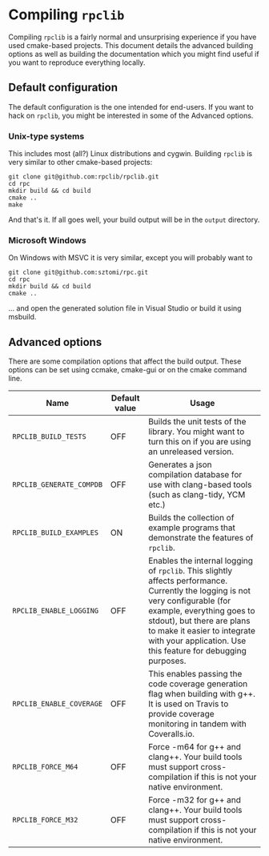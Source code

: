 # Compiling `rpclib`

Compiling `rpclib` is a fairly normal and unsurprising experience if you have used cmake-based projects. This document details the advanced building options as well as building the documentation which you might find useful if you want to reproduce everything locally.

## Default configuration

The default configuration is the one intended for end-users. If you want to hack on `rpclib`, you might be interested in some of the Advanced options.

### Unix-type systems

This includes most (all?) Linux distributions and cygwin. Building `rpclib` is very similar to other cmake-based projects:

```
git clone git@github.com:rpclib/rpclib.git
cd rpc
mkdir build && cd build
cmake ..
make
```

And that's it. If all goes well, your build output will be in the `output` directory.

### Microsoft Windows

On Windows with MSVC it is very similar, except you will probably want to

```
git clone git@github.com:sztomi/rpc.git
cd rpc
mkdir build && cd build
cmake ..
```

... and open the generated solution file in Visual Studio or build it using msbuild.

## Advanced options

There are some compilation options that affect the build output. These options can be set using ccmake, cmake-gui or on the cmake command line.

| Name | Default value | Usage
|------|---------------|------
|`RPCLIB_BUILD_TESTS` | OFF |Builds the unit tests of the library. You might want to turn this on if you are using an unreleased version.
|`RPCLIB_GENERATE_COMPDB` | OFF | Generates a json compilation database for use with clang-based tools (such as clang-tidy, YCM etc.)
|`RPCLIB_BUILD_EXAMPLES` | ON | Builds the collection of example programs that demonstrate the features of `rpclib`.
| `RPCLIB_ENABLE_LOGGING` | OFF |Enables the internal logging of `rpclib`. This slightly affects performance. Currently the logging is not very configurable (for example, everything goes to stdout), but there are plans to make it easier to integrate with your application. Use this feature for debugging purposes.
|`RPCLIB_ENABLE_COVERAGE` | OFF | This enables passing the code coverage generation flag when building with g++. It is used on Travis to provide coverage monitoring in tandem with Coveralls.io.
|`RPCLIB_FORCE_M64` | OFF | Force -m64 for g++ and clang++. Your build tools must support cross-compilation if this is not your native environment.
|`RPCLIB_FORCE_M32` | OFF | Force -m32 for g++ and clang++. Your build tools must support cross-compilation if this is not your native environment.

